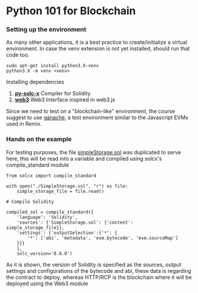 # Python 101 for Blockchain

### Setting up the environment
As many other applications, it is a best practice to create/initialize a virtual environment. In case the venv extension is not yet installed, should run that code too.
```
sudo apt-get install python3.X-venv
python3.X -m venv <venv>
```
Installing dependencies
1. **[py-solc-x](https://pypi.org/project/py-solc-x/)** Compiler for Solidity
2. **[web3](https://pypi.org/project/web3/)** Web3 Interface inspired in web3.js

Since we need to test on a "blockchain-like" environment, the course suggest to use [ganache](https://trufflesuite.com/ganache/), a test environment similar to the Javascript EVMs used in Remix.

### Hands on the example
For testing purposes, the file [simpleStorage.sol](/demos/web3_py_simple_storage/SimpleStorage.sol) was duplicated to serve here, this will be read into a variable and compiled using solcx's compile_standard module
```
from solcx import compile_standard

with open("./SimpleStorage.sol", "r") as file:
    simple_storage_file = file.read()

# Compile Solidity

compiled_sol = compile_standard({
    'language': 'Solidity',
    'sources': {'SimpleStorage.sol': {'content': simple_storage_file}},
    'settings': {'outputSelection':{'*': {
        '*': ['abi', 'metadata', 'evm.bytecode', 'evm.sourceMap']
    }}}
    },
    solc_version='0.6.0') 
```
As it is shown, the version of Solidity is specified as the sources, output settings and configurations of the bytecode and abi, these data is regarding the contract to deploy, whereas HTTP/RCP is the blockchain where it will be deployed using the Web3 module

